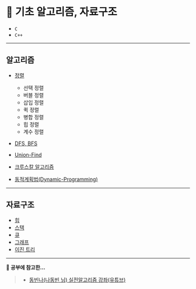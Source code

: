 # 📃 기초 알고리즘, 자료구조

- `C`
- `C++`

---

## 알고리즘

- [정렬](https://github.com/ryong9rrr/algorithm-basic-c/tree/master/%EC%95%8C%EA%B3%A0%EB%A6%AC%EC%A6%98/%EC%A0%95%EB%A0%AC)

  - 선택 정렬
  - 버블 정렬
  - 삽입 정렬
  - 퀵 정렬
  - 병합 정렬
  - 힙 정렬
  - 계수 정렬

- [DFS, BFS](https://github.com/ryong9rrr/algorithm-basic-c/tree/master/%EC%95%8C%EA%B3%A0%EB%A6%AC%EC%A6%98/DFS%2C%20BFS)

- [Union-Find](https://github.com/ryong9rrr/algorithm-basic-c/tree/master/%EC%95%8C%EA%B3%A0%EB%A6%AC%EC%A6%98/Union-Find)

- [크루스칼 알고리즘](https://github.com/ryong9rrr/algorithm-basic-c/tree/master/%EC%95%8C%EA%B3%A0%EB%A6%AC%EC%A6%98/%ED%81%AC%EB%A3%A8%EC%8A%A4%EC%B9%BC%20%EC%95%8C%EA%B3%A0%EB%A6%AC%EC%A6%98)

- [동적계획법(Dynamic-Programming)]()

---

## 자료구조

- [힙](https://github.com/ryong9rrr/algorithm-basic-c/tree/master/%EC%9E%90%EB%A3%8C%EA%B5%AC%EC%A1%B0/%ED%9E%99)
- [스택](https://github.com/ryong9rrr/algorithm-basic-c/tree/master/%EC%9E%90%EB%A3%8C%EA%B5%AC%EC%A1%B0/%EC%8A%A4%ED%83%9D)
- [큐](https://github.com/ryong9rrr/algorithm-basic-c/tree/master/%EC%9E%90%EB%A3%8C%EA%B5%AC%EC%A1%B0/%ED%81%90)
- [그래프](https://github.com/ryong9rrr/algorithm-basic-c/tree/master/%EC%9E%90%EB%A3%8C%EA%B5%AC%EC%A1%B0/%EA%B7%B8%EB%9E%98%ED%94%84)
- [이진 트리]()

---

<strong>🌈 공부에 참고한...</strong>

> - [동빈나(나동빈 님) 실전알고리즘 강좌(유튜브)](https://www.youtube.com/watch?v=qQ5iLNjpxSk&list=PLRx0vPvlEmdDHxCvAQS1_6XV4deOwfVrz&index=1)
